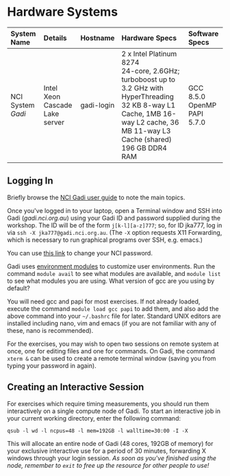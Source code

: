 # Hardware Systems

System Name | Details | Hostname | Hardware Specs | Software Specs |
| :-------- | :------ | :------- | :------------- | :------------- |
| NCI System _Gadi_ | Intel Xeon<br/>Cascade Lake server | gadi-login | 2 x Intel Platinum 8274<br/>24-core, 2.6GHz; turboboost up to 3.2 GHz with HyperThreading<br/>  32 KB 8-way L1 Cache, 1MB 16-way L2 cache, 36 MB 11-way L3 Cache (shared)<br/> 196 GB DDR4 RAM | GCC 8.5.0<br/>OpenMP<br/>PAPI 5.7.0 |
<!--
| ARM Neoverse | AWS Graviton | (see below) | 16 vCPUs Neoverse N1 cores, 2.6GHz<br/>64 KB 4-way L1 Cache, 512 KB 8-way L2 Cache, 4 MB 16-way L3 Cache (shared)<br/>4 32 GB RAM | GCC 8.2.1<br/>OpenMP<br/>   PAPI 5.7.0 |
-->

## Logging In

Briefly browse the [NCI Gadi user guide](https://opus.nci.org.au/display/Help/Gadi+User+Guide) to note the main topics.
    
Once you've logged in to your laptop, open a Terminal window and SSH into Gadi (_gadi.nci.org.au_) using your Gadi ID and password supplied during the workshop. The ID will be of the form `j[k-l][a-z]777`; so, for ID jka777, log in via `ssh -X jka777@gadi.nci.org.au`. (The `-X` option requests X11 Forwarding, which is necessary to run graphical programs over SSH, e.g. emacs.)
    
You can use [this link](https://my.nci.org.au/mancini/change-password) to change your NCI password.

Gadi uses [environment modules](https://opus.nci.org.au/display/Help/Environment+Modules) to customize user environments. Run the command `module avail` to see what modules are available, and `module list` to see what modules you are using. What version of gcc are you using by default?

You will need gcc and papi for most exercises. If not already loaded, execute the command `module load gcc papi` to add them, and also add the above command into your `~/.bashrc` file for later. Standard UNIX editors are installed including nano, vim and emacs (if you are not familiar with any of these, nano is recommended).

For the exercises, you may wish to open two sessions on remote system at once, one for editing files and one for commands. On Gadi, the command `xterm &` can be used to create a remote terminal window (saving you from typing your password in again).

## Creating an Interactive Session

For exercises which require timing measurements, you should run them interactively on a single compute node of Gadi. To start an interactive job in your current working directory, enter the following command:

    qsub -l wd -l ncpus=48 -l mem=192GB -l walltime=30:00 -I -X

This will allocate an entire node of Gadi (48 cores, 192GB of memory) for your exclusive interactive use for a period of 30 minutes, forwarding X windows through your login session. _As soon as you've finished using the node, remember to `exit` to free up the resource for other people to use!_

<!--
*   Execute the command `echo $graviton`. You should see the DNS address of the AWS ARM server; it will look something like: `ec2-18-217-136-35.us-east-2.compute.amazonaws.com` (the exact address changes every time the server is brought up). From your Gadi account, you should be able to login to the AWS ARM server using the same ID using the set-up ssh key, i.e. `ssh $graviton`. The editors nano, vim and emacs are available there as well.
-->